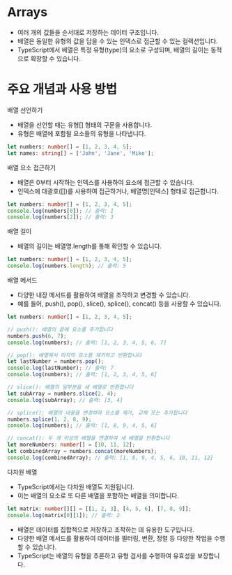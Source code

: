 
# Arrays
- 여러 개의 값들을 순서대로 저장하는 데이터 구조입니다.
- 배열은 동일한 유형의 값을 담을 수 있는 인덱스로 접근할 수 있는 컬렉션입니다. 
- TypeScript에서 배열은 특정 유형(type)의 요소로 구성되며, 배열의 길이는 동적으로 확장할 수 있습니다.



# 주요 개념과 사용 방법
배열 선언하기
- 배열을 선언할 때는 유형[] 형태의 구문을 사용합니다. 
- 유형은 배열에 포함될 요소들의 유형을 나타냅니다.

```typescript
let numbers: number[] = [1, 2, 3, 4, 5];
let names: string[] = ['John', 'Jane', 'Mike'];
```

배열 요소 접근하기
- 배열은 0부터 시작하는 인덱스를 사용하여 요소에 접근할 수 있습니다.
- 인덱스에 대괄호([])를 사용하여 접근하거나, 배열명[인덱스] 형태로 접근합니다.

```typescript
let numbers: number[] = [1, 2, 3, 4, 5];
console.log(numbers[0]); // 출력: 1
console.log(numbers[2]); // 출력: 3
```


배열 길이
- 배열의 길이는 배열명.length를 통해 확인할 수 있습니다.

```typescript
let numbers: number[] = [1, 2, 3, 4, 5];
console.log(numbers.length); // 출력: 5
```

배열 메서드
- 다양한 내장 메서드를 활용하여 배열을 조작하고 변경할 수 있습니다.
- 예를 들어, push(), pop(), slice(), splice(), concat() 등을 사용할 수 있습니다.

```typescript
let numbers: number[] = [1, 2, 3, 4, 5];

// push(): 배열의 끝에 요소를 추가합니다
numbers.push(6, 7);
console.log(numbers); // 출력: [1, 2, 3, 4, 5, 6, 7]

// pop(): 배열에서 마지막 요소를 제거하고 반환합니다
let lastNumber = numbers.pop();
console.log(lastNumber); // 출력: 7
console.log(numbers); // 출력: [1, 2, 3, 4, 5, 6]

// slice(): 배열의 일부분을 새 배열로 반환합니다
let subArray = numbers.slice(2, 4);
console.log(subArray); // 출력: [3, 4]

// splice(): 배열의 내용을 변경하여 요소를 제거, 교체 또는 추가합니다
numbers.splice(1, 2, 8, 9);
console.log(numbers); // 출력: [1, 8, 9, 4, 5, 6]

// concat(): 두 개 이상의 배열을 연결하여 새 배열을 반환합니다
let moreNumbers: number[] = [10, 11, 12];
let combinedArray = numbers.concat(moreNumbers);
console.log(combinedArray); // 출력: [1, 8, 9, 4, 5, 6, 10, 11, 12]
```

다차원 배열
- TypeScript에서는 다차원 배열도 지원됩니다.
- 이는 배열의 요소로 또 다른 배열을 포함하는 배열을 의미합니다.

```typescript
let matrix: number[][] = [[1, 2, 3], [4, 5, 6], [7, 8, 9]];
console.log(matrix[0][1]); // 출력: 2
```

* 배열은 데이터를 집합적으로 저장하고 조작하는 데 유용한 도구입니다. 
* 다양한 배열 메서드를 활용하여 데이터를 필터링, 변환, 정렬 등 다양한 작업을 수행할 수 있습니다.
* TypeScript는 배열의 유형을 추론하고 유형 검사를 수행하여 유효성을 보장합니다.